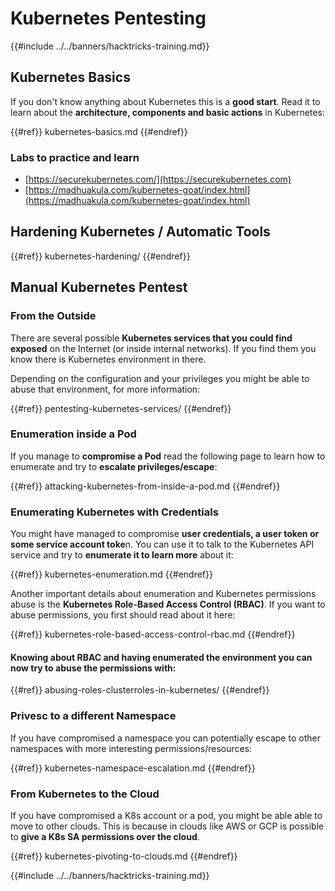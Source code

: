 # Kubernetes Pentesting

{{#include ../../banners/hacktricks-training.md}}

## Kubernetes Basics

If you don't know anything about Kubernetes this is a **good start**. Read it to learn about the **architecture, components and basic actions** in Kubernetes:

{{#ref}}
kubernetes-basics.md
{{#endref}}

### Labs to practice and learn

- [https://securekubernetes.com/](https://securekubernetes.com)
- [https://madhuakula.com/kubernetes-goat/index.html](https://madhuakula.com/kubernetes-goat/index.html)

## Hardening Kubernetes / Automatic Tools

{{#ref}}
kubernetes-hardening/
{{#endref}}

## Manual Kubernetes Pentest

### From the Outside

There are several possible **Kubernetes services that you could find exposed** on the Internet (or inside internal networks). If you find them you know there is Kubernetes environment in there.

Depending on the configuration and your privileges you might be able to abuse that environment, for more information:

{{#ref}}
pentesting-kubernetes-services/
{{#endref}}

### Enumeration inside a Pod

If you manage to **compromise a Pod** read the following page to learn how to enumerate and try to **escalate privileges/escape**:

{{#ref}}
attacking-kubernetes-from-inside-a-pod.md
{{#endref}}

### Enumerating Kubernetes with Credentials

You might have managed to compromise **user credentials, a user token or some service account toke**n. You can use it to talk to the Kubernetes API service and try to **enumerate it to learn more** about it:

{{#ref}}
kubernetes-enumeration.md
{{#endref}}

Another important details about enumeration and Kubernetes permissions abuse is the **Kubernetes Role-Based Access Control (RBAC)**. If you want to abuse permissions, you first should read about it here:

{{#ref}}
kubernetes-role-based-access-control-rbac.md
{{#endref}}

#### Knowing about RBAC and having enumerated the environment you can now try to abuse the permissions with:

{{#ref}}
abusing-roles-clusterroles-in-kubernetes/
{{#endref}}

### Privesc to a different Namespace

If you have compromised a namespace you can potentially escape to other namespaces with more interesting permissions/resources:

{{#ref}}
kubernetes-namespace-escalation.md
{{#endref}}

### From Kubernetes to the Cloud

If you have compromised a K8s account or a pod, you might be able able to move to other clouds. This is because in clouds like AWS or GCP is possible to **give a K8s SA permissions over the cloud**.

{{#ref}}
kubernetes-pivoting-to-clouds.md
{{#endref}}

{{#include ../../banners/hacktricks-training.md}}
